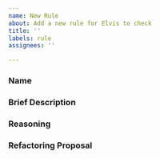 ```yaml
---
name: New Rule
about: Add a new rule for Elvis to check
title: ''
labels: rule
assignees: ''

---
```


### Name

[//]:# (Choose a name for your rule)

### Brief Description

[//]:# (What will Elvis try to detect?)

### Reasoning

[//]:# (Why is this an example of a bad practice?)

### Refactoring Proposal

[//]:# (If applicable, describe what users should do when Elvis detects this kind of code)
